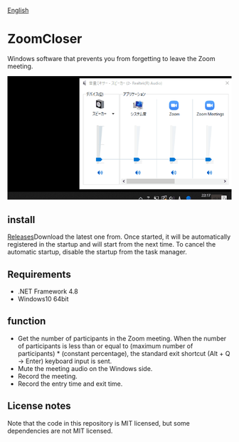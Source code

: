 [English](https://github.com/34j/ZoomCloser/blob/master/README.en.md)

# ZoomCloser

Windows software that prevents you from forgetting to leave the Zoom meeting.

![Sample Gif](https://github.com/34j/ZoomCloser/blob/master/ExampleFast.gif)

## install

[Releases](https://github.com/34j/ZoomCloser/releases)Download the latest one from.
Once started, it will be automatically registered in the startup and will start from the next time. To cancel the automatic startup, disable the startup from the task manager.

## Requirements

-   .NET Framework 4.8
-   Windows10 64bit

## function

-   Get the number of participants in the Zoom meeting. When the number of participants is less than or equal to (maximum number of participants) \* (constant percentage), the standard exit shortcut (Alt + Q → Enter) keyboard input is sent.
-   Mute the meeting audio on the Windows side.
-   Record the meeting.
-   Record the entry time and exit time.

## License notes

Note that the code in this repository is MIT licensed, but some dependencies are not MIT licensed.
